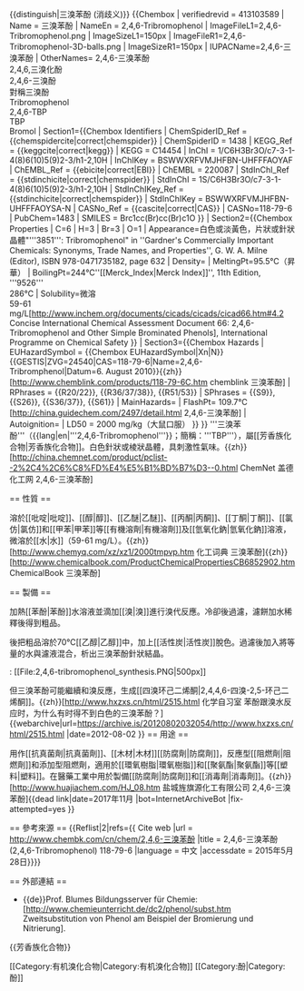 {{distinguish|三溴苯酚 (消歧义)}}
{{Chembox
| verifiedrevid = 413103589
| Name = 三溴苯酚
| NameEn = 2,4,6-Tribromophenol
| ImageFileL1=2,4,6-Tribromophenol.png
| ImageSizeL1=150px
| ImageFileR1=2,4,6-Tribromophenol-3D-balls.png
| ImageSizeR1=150px
| IUPACName=2,4,6-三溴苯酚
| OtherNames= 2,4,6-三溴苯酚<br>2,4,6,三溴化酚<br>2,4,6-三溴酚<br>對稱三溴酚<br>Tribromophenol<br>2,4,6-TBP<br>TBP<br>Bromol
| Section1={{Chembox Identifiers
| ChemSpiderID_Ref = {{chemspidercite|correct|chemspider}}
| ChemSpiderID = 1438
| KEGG_Ref = {{keggcite|correct|kegg}}
| KEGG = C14454
| InChI = 1/C6H3Br3O/c7-3-1-4(8)6(10)5(9)2-3/h1-2,10H
| InChIKey = BSWWXRFVMJHFBN-UHFFFAOYAF
| ChEMBL_Ref = {{ebicite|correct|EBI}}
| ChEMBL = 220087
| StdInChI_Ref = {{stdinchicite|correct|chemspider}}
| StdInChI = 1S/C6H3Br3O/c7-3-1-4(8)6(10)5(9)2-3/h1-2,10H
| StdInChIKey_Ref = {{stdinchicite|correct|chemspider}}
| StdInChIKey = BSWWXRFVMJHFBN-UHFFFAOYSA-N
| CASNo_Ref = {{cascite|correct|CAS}}
| CASNo=118-79-6
| PubChem=1483
| SMILES = Brc1cc(Br)cc(Br)c1O
}}
| Section2={{Chembox Properties
| C=6
| H=3
| Br=3
| O=1
| Appearance=白色或淡黃色，片狀或針狀晶體<ref name=Gardner>"'''3851''': Tribromophenol" in ''Gardner's Commercially Important Chemicals: Synonyms, Trade Names, and Properties'',  G. W. A. Milne (Editor), ISBN 978-0471735182, page 632</ref>
| Density=
| MeltingPt=95.5℃<ref name=Gardner/>（昇華）<ref name="guidechem" />
| BoilingPt=244℃<ref name="Merck">''[[Merck_Index|Merck Index]]'', 11th Edition, '''9526'''</ref><br>286℃<ref name=Gardner/>
| Solubility=微溶<ref name=Gardner/><br>59-61 mg/L<ref name=Inchem>[http://www.inchem.org/documents/cicads/cicads/cicad66.htm#4.2 Concise International Chemical Assessment Document 66: 2,4,6-Tribromophenol and Other Simple Brominated Phenols], International Programme on Chemical Safety</ref>
  }}
| Section3={{Chembox Hazards
| EUHazardSymbol = {{Chembox EUHazardSymbol|Xn|N}}<ref name=gestis>{{GESTIS|ZVG=24540|CAS=118-79-6|Name=2,4,6-Tribromphenol|Datum=6. August 2010}}</ref><ref name=chemblink>{{zh}}[http://www.chemblink.com/products/118-79-6C.htm chemblink 三溴苯酚]</ref>
| RPhrases = {{R20/22}}, {{R36/37/38}}, {{R51/53}}<ref name=chemblink />
| SPhrases = {{S9}}, {{S26}}, {{S36/37}}, {{S61}}<ref name=chemblink />
| MainHazards=
| FlashPt= 109.7℃<ref name="guidechem">[http://china.guidechem.com/2497/detail.html 2,4,6-三溴苯酚]</ref>
| Autoignition=
| LD50 = 2000 mg/kg（大鼠口服）<ref name=Gardner/>
  }}
}}
'''三溴苯酚'''（{{lang|en|'''2,4,6-Tribromophenol'''}}；簡稱：'''TBP'''），屬[[芳香族化合物|芳香族化合物]]。白色針狀或棱狀晶體，具刺激性氣味。<ref name="ChemNet">{{zh}}[http://china.chemnet.com/product/pclist--2%2C4%2C6%C8%FD%E4%E5%B1%BD%B7%D3--0.html ChemNet 盖德化工网 2,4,6-三溴苯酚]</ref>

== 性質 ==

溶於[[吡啶|吡啶]]、[[醇|醇]]、[[乙醚|乙醚]]、[[丙酮|丙酮]]、[[丁酮|丁酮]]、[[氯仿|氯仿]]和[[甲苯|甲苯]]等[[有機溶劑|有機溶劑]]及[[氫氧化鈉|氫氧化鈉]]溶液，微溶於[[水|水]]（59-61 mg/L）。<ref name="化工词典">{{zh}}[http://www.chemyq.com/xz/xz1/2000tmpvp.htm 化工词典 三溴苯酚]</ref><ref name="ChemicalBook">{{zh}}[http://www.chemicalbook.com/ProductChemicalPropertiesCB6852902.htm ChemicalBook 三溴苯酚]</ref>

== 製備 ==

加熱[[苯酚|苯酚]]水溶液並滴加[[溴|溴]]進行溴代反應。冷卻後過濾，濾餅加水稀釋後得到粗品。

後把粗品溶於70℃[[乙醇|乙醇]]中，加上[[活性炭|活性炭]]脫色。過濾後加入將等量的水與濾液混合，析出三溴苯酚針狀結晶。<ref name="guidechem" /><ref name="ChemicalBook" />

: [[File:2,4,6-tribromophenol_synthesis.PNG|500px]]

但三溴苯酚可能繼續和溴反應，生成[[四溴环己二烯酮|2,4,4,6-四溴-2,5-环己二烯酮]]。<ref>{{zh}}[http://www.hxzxs.cn/html/2515.html 化学自习室 苯酚跟溴水反应时，为什么有时得不到白色的三溴苯酚？] {{webarchive|url=https://archive.is/20120802032054/http://www.hxzxs.cn/html/2515.html |date=2012-08-02 }}</ref>
== 用途 ==

用作[[抗真菌劑|抗真菌劑]]、[[木材|木材]][[防腐劑|防腐劑]]，反應型[[阻燃劑|阻燃劑]]和添加型阻燃劑，適用於[[環氧樹脂|環氧樹脂]]和[[聚氨酯|聚氨酯]]<ref name="ChemBK" />等[[塑料|塑料]]。在醫藥工業中用於製備[[防腐劑|防腐劑]]和[[消毒劑|消毒劑]]。<ref>{{zh}}[http://www.huajiachem.com/HJ_08.htm 盐城旌旗源化工有限公司 2,4,6-三溴苯酚]{{dead link|date=2017年11月 |bot=InternetArchiveBot |fix-attempted=yes }}</ref>

== 參考來源 ==
{{Reflist|2|refs=<ref name=ChemBK>{{ Cite web |url = http://www.chembk.com/cn/chem/2,4,6-三溴苯酚 |title = 2,4,6-三溴苯酚(2,4,6-Tribromophenol) 118-79-6 |language = 中文 |accessdate = 2015年5月28日}}</ref>}}

== 外部連結 ==

* {{de}}Prof. Blumes Bildungsserver für Chemie: [http://www.chemieunterricht.de/dc2/phenol/subst.htm Zweitsubstitution von Phenol am Beispiel der Bromierung und Nitrierung].

{{芳香族化合物}}

[[Category:有机溴化合物|Category:有机溴化合物]]
[[Category:酚|Category:酚]]